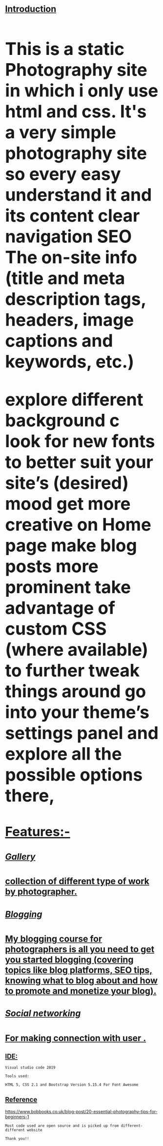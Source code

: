 <a href ="#"><h1>Introduction<h1></a>
This is a static Photography site in which i only use html and css. It's a very simple photography site so every easy understand it and its content clear navigation 
SEO
The on-site info (title and meta description tags, headers, image captions and keywords, etc.)

explore different background c
look for new fonts to better suit your site’s (desired) mood
get more creative on Home page
make  blog posts more prominent
take advantage of custom CSS (where available) to further tweak things around
go into your theme’s settings panel and explore all the possible options there, 

<a href ="#"><h2>Features:-</h2>
<h5>Gallery</h5>
    collection of different type of work by photographer.

<h5>Blogging</h5>
   My blogging course for photographers is all you need to get you started blogging (covering topics like blog platforms, SEO tips, knowing what to blog about and how to promote and monetize your blog).

<h5>Social networking</h5>
    For making connection with user .

<a href="#"><h2>IDE:</h2></a>

    Visual studio code 2019

    Tools used:

    HTML 5, CSS 2.1 and Bootstrap Version 5.15.4 For Font Awesome

<a href="#"><h2>Reference</h2>
        https://www.bobbooks.co.uk/blog-post/20-essential-photography-tips-for-beginners-1

    Most code used are open source and is picked up from different-different website   

    Thank you!!






